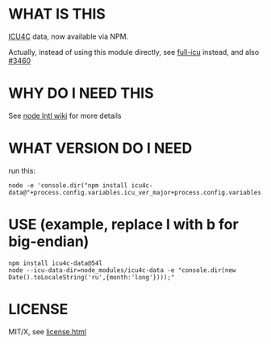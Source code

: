 WHAT IS THIS
===
[ICU4C](https://ssl.icu-project.org) data, now available via NPM.

Actually, instead of using this module directly, see [full-icu](https://www.npmjs.com/package/full-icu) instead,
and also [#3460](https://github.com/nodejs/node/issues/3460)

WHY DO I NEED THIS
===
See [node Intl wiki](https://github.com/nodejs/node/wiki/Intl) for more details

WHAT VERSION DO I NEED
===

run this:
```
node -e 'console.dir("npm install icu4c-data@"+process.config.variables.icu_ver_major+process.config.variables.icu_endianness)'
```

USE (example, replace l with b for big-endian)
===
```
npm install icu4c-data@54l
node --icu-data-dir=node_modules/icu4c-data -e "console.dir(new Date().toLocaleString('ru',{month:'long'})));"
```

LICENSE
===
MIT/X, see [license.html](http://source.icu-project.org/repos/icu/icu/trunk/license.html)

